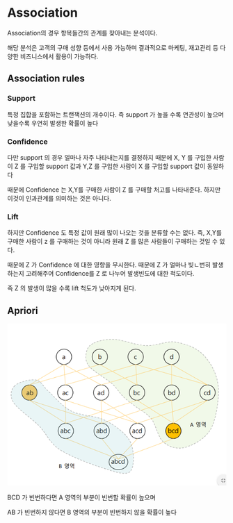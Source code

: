 # Association

Association의 경우 항복들간의 관계를 찾아내는 분석이다.

해당 분석은 고객의 구매 성향 등에서 사용 가능하며 결과적으로 마케팅, 재고관리 등 다양한 비즈니스에서 활용이 가능하다. 

## Association rules 

### Support

특정 집합을 포함하는 트랜잭션의 개수이다. 즉 support 가 높을 수록 연관성이 높으며 낮을수록 우연히 발생한 확률이 높다

### Confidence

다만 support 의 경우 얼마나 자주 나타내는지를 결정하지 때문에 X, Y 를 구입한 사람이 Z 를 구입할 support 값과 Y,Z 를 구입한 사람이 X 를 구입할 support 값이 동일하다

때문에 Confidence 는 X,Y를 구매한 사람이 Z 를 구매할 처고를 나타내준다. 하지만 이것이 인과관계를 의미하는 것은 아니다. 

### Lift

하지만 Confidence 도 특정 값이 원래 많이 나오는 것을 분류할 수는 없다. 즉, X,Y를 구매한 사람이 z 를 구매하는 것이 아니라 원래 Z 를 많은 사람들이 구매하는 것일 수 있다. 

때문에 Z 가 Confidence 에 대한 영향을 무시한다. 때문에 Z 가 얼마나 빚ㄴ번히 발생하는지 고려해주어 Confidence를 Z 로 나누어 발생빈도에 대한 척도이다. 

즉 Z 의 발생이 많을 수록 lift 척도가 낮아지게 된다. 

## Apriori

![image-20200709153808183](markdown-images/image-20200709153808183.png)

BCD 가 빈번하다면 A 영역의 부분이 빈번할 확률이 높으며

AB 가 빈번하지 않다면 B 영역의 부분이 빈번하지 않을 확률이 높다 